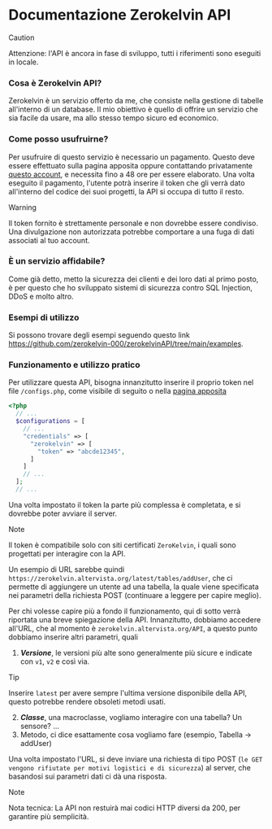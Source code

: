 # Documentazione Zerokelvin API

> [!CAUTION]
> Attenzione: l'API è ancora in fase di sviluppo, tutti i riferimenti sono eseguiti in locale.

### Cosa è Zerokelvin API?

Zerokelvin è un servizio offerto da me, che consiste nella gestione di tabelle all'interno di un database. Il mio obiettivo è quello di offrire un servizio che sia facile da usare, ma allo stesso tempo sicuro ed economico.

### Come posso usufruirne?

Per usufruire di questo servizio è necessario un pagamento. Questo deve essere effettuato sulla pagina apposita oppure contattando privatamente [questo account](discord.com/users/730376049317249087), e necessita fino a 48 ore per essere elaborato.
Una volta eseguito il pagamento, l'utente potrà inserire il token che gli verrà dato all'interno del codice dei suoi progetti, la API si occupa di tutto il resto.
> [!WARNING]
> Il token fornito è strettamente personale e non dovrebbe essere condiviso. Una divulgazione non autorizzata potrebbe comportare a una fuga di dati associati al tuo account.

### È un servizio affidabile?

Come già detto, metto la sicurezza dei clienti e dei loro dati al primo posto, è per questo che ho sviluppato sistemi di sicurezza contro SQL Injection, DDoS e molto altro.

### Esempi di utilizzo

Si possono trovare degli esempi seguendo questo link https://github.com/zerokelvin-000/zerokelvinAPI/tree/main/examples.

### Funzionamento e utilizzo pratico 

Per utilizzare questa API, bisogna innanzitutto inserire il proprio token nel file `/configs.php`, come visibile di seguito o nella [pagina apposita](https://github.com/zerokelvin-000/zerokelvinAPI/blob/main/examples/uso%20delle%20credenziali/configs.php)

``` PHP
<?php
  // ...
  $configurations = [
    // ...
    "credentials" => [
      "zerokelvin" => [
        "token" => "abcde12345",
      ]
    ]
    // ...
  ];
  // ...
```

Una volta impostato il token la parte più complessa è completata, e si dovrebbe poter avviare il server.
> [!NOTE]
> Il token è compatibile solo con siti certificati `ZeroKelvin`, i quali sono progettati per interagire con la API.

Un esempio di URL sarebbe quindi `https://zerokelvin.altervista.org/latest/tables/addUser`, che ci permette di aggiungere un utente ad una tabella, la quale viene specificata nei parametri della richiesta POST (continuare a leggere per capire meglio).

Per chi volesse capire più a fondo il funzionamento, qui di sotto verrà riportata una breve spiegazione della API.
Innanzitutto, dobbiamo accedere all'URL, che al momento è `zerokelvin.altervista.org/API`, a questo punto dobbiamo inserire altri parametri, quali
1. _**Versione**_, le versioni più alte sono generalmente più sicure e indicate con `v1`, `v2` e così via.
> [!TIP]
> Inserire `latest` per avere sempre l'ultima versione disponibile della API, questo potrebbe rendere obsoleti metodi usati.
2. _**Classe**_, una macroclasse, vogliamo interagire con una tabella? Un sensore? ...
3. Metodo, ci dice esattamente cosa vogliamo fare (esempio, Tabella -> addUser)

Una volta impostato l'URL, si deve inviare una richiesta di tipo POST (`le GET vengono rifiutate per motivi logistici e di sicurezza`) al server, che basandosi sui parametri dati ci dà una risposta.
> [!NOTE]
> Nota tecnica: La API non restuirà mai codici HTTP diversi da 200, per garantire più semplicità.
